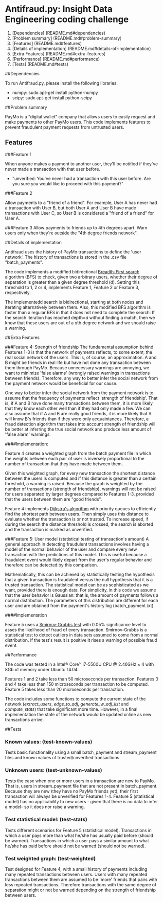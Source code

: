 # Antifraud.py: Insight Data Engineering coding challenge

1. [Dependencies] (README.md#dependencies)
2. [Problem summary] (README.md#problem-summary)
3. [Features] (README.md#features)
5. [Details of implementation] (README.md#details-of-implementation)
3. [Extra Features] (README.md#extra-features)
6. [Performance] (README.md#performance)
7. [Tests] (README.md#tests)

##Dependencies

To run Antifraud.py, please install the following libraries:

+ numpy: sudo apt-get install python-numpy
+ scipy: sudo apt-get install python-scipy

##Problem summary

PayMo is a "digital wallet" company that allows users to easily request and make payments to other PayMo users. This code implements features to prevent fraudulent payment requests from untrusted users.

## Features

###Feature 1

When anyone makes a payment to another user, they'll be notified if they've never made a transaction with that user before.

* "unverified: You've never had a transaction with this user before. Are you sure you would like to proceed with this payment?"

###Feature 2

Allow payments to a "friend of a friend". For example, User A has never had a transaction with User B, but both User A and User B have made transactions with User C, so User B is considered a "friend of a friend" for User A.

###Feature 3
Allow payments to friends up to 4th degrees apart. Warn users only when they're outside the "4th degree friends network".

##Details of implementation

Antifraud uses the history of PayMo transactions to define the 'user network'. The history of transactions is stored in the .csv file "batch_payments".

The code implements a modified bidirectional [Breadth-First search](https://en.wikipedia.org/wiki/Breadth-first_search) algorithm (BFS) to check, given two arbitrary users, whether their degree of separation is greater than a given degree threshold (*d*). Setting this threshold to 1, 2 or 4, implements Feature 1, Feature 2 or Feature 3, respectively.

The implementedd search is bidirectional, starting at both nodes and iterating alternatively between them. Also, this modified BFS algorithm is faster than a regular BFS in that it does not need to complete the search: If the search iteration has reached depth=*d* without finding a match, then we know that these users are out of a *d*th degree network and we should raise a warning.

##Extra Features

###Feature 4: Strength of friendship
The fundamental assumption behind Features 1-3 is that the network of payments  reflects, to some extent, the real social network of the users. This is, of course, an approximation. A and B might be friends in real life but have not done any transaction between them through PayMo. Because unnecessary warnings are annoying, we want to minimize 'false alarms' (wrongly raised warnings in transactions between friends). Therefore, any way to better infer the social network from the payment network would be beneficial for our cause.

One way to better infer the social network from the payment network is to assume that the frequency of payments reflect 'strength of friendship'. That is, if A and B have done many transactions between them, it is more likely that they know each other well than if they had only made a few. We can also assume that if A and B are really good friends, it is more likely that A will know B's friends than if they were only acquaintances. Therefore, a fraud detection algorithm that takes into account strength of friendship will be better at inferring the true social network and produce less amount of 'false alarm' warnings.

####Implementation:

Feature 4 creates a weighted graph from the batch payment file in which the weights between each pair of user is inversely proportional to the number of transaction that they have made between them. 

Given this weighted graph, for every new transaction the shortest distance between the users is computed and if this distance is greater than a certain threshold, a warning is raised. Because the graph is weighted by the number of transactions (strength of friendship), warnings will not be raised for users separated by larger degrees compared to Features 1-3, provided that the users between them are "good friends".

Feature 4 implements [Dijkstra's algorithm](https://en.wikipedia.org/wiki/Dijkstra%27s_algorithm#Algorithm) with priority queues to efficiently find the shortest path between users. Then simply uses this distance to evaluate whether the transaction is or not trusted. To increase speed, if during the search the distance threshold is crossed, the search is aborted and the transaction is marked as unverified.

###Feature 5: User model (statistical testing of transaction's amount)
A general approach in detecting fraudulent transactions involves having a model of the normal behavior of the user and compare every new transaction with the predictions of this model. This is useful because a fraudulent event would likely depart from the user's regular behavior and therefore can be detected by this comparison.

Mathematically, this can be achieved by statistically testing the hypothesis that a given transaction is fraudulent versus the null hypothesis that it is a trusted transaction. The statistical model can be as sophisticated as we want, provided there is enough data.  For simplicity, in this code we assume that the user behavior is Gaussian: that is, the amount of payments follows a normal distribution. The parameters of this distribution are different for each user and are obtained from the payment's history log (batch_payment.txt).

####Implementation

Feature 5 uses a [Smirnov-Grubbs test](https://en.wikipedia.org/wiki/Grubbs%27_test_for_outliers) with 0.05% significance level to asses the likelihood of fraud of every transaction. Smirnov-Grubbs is a statistical test to detect outliers in data sets assumed to come from a normal distribution. If the test's result is positive it rises a warning of possible fraud event.

##Performance

The code was tested in a Intel® Core™ i7-5500U CPU @ 2.40GHz × 4 with 8Gb of memory under Ubuntu 14.04.

Features 1 and 2 take less than 50 microseconds per transaction. Features 3 and 4 take less than 150 microseconds per transaction to be computed.
Feature 5 takes less than 20 microseconds per transaction.

The code includes some functions to compute the current state of the network (*extract_users*, *edge_to_adj*, *generate_w_adj_list* and *compute_stats*) that take significant more time. However, in a final implementation the state of the network would be updated online as new transactions arrive.

##Tests

### Known values: (test-known-values)

Tests basic functionality using a small batch_payment and stream_payment files and known values of trusted/unverified transactions.

### Unknown users: (test-unknown-values)

Tests the case when one or more users in a transaction are new to PayMo. That is, users in stream_payment file that are not present in batch_payment. Because they are new (they have no PayMo friends yet), their first transaction will always be unverified for Features 1-4. Feature 5 (statistical model) has no applicability to new users - given that there is no data to infer a model- so it does nor raise a warning.

### Test statistical model: (test-stats)

Tests different scenarios for Feature 5 (statistical model). Transactions in which a user pays more than what he/she has usually paid before (should be warned). Transactions in which a user pays a similar amount to what he/she has paid before should not be warned (should not be warned).

### Test weighted graph: (test-weighted)

Test designed for Feature 4, with a small history of payments including many repeated transactions between users. Users with many repeated transactions between them are assumed to be 'more' friends that pairs with less repeated transactions. Therefore transactions with the same degree of separation might or not be warned depending on the strength of friendship between users.












